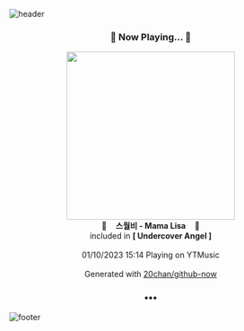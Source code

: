 ![header](https://capsule-render.vercel.app/api?type=wave&height=170&section=header&text=Hi.%20I'm%20SHIFT&fontColor=090707&fontAlignX=45&fontAlignY=65&fontSize=100)

<h3 align="center">🎵 Now Playing... 🎵</h3>
<p align="center">
  <a href="https://music.youtube.com/watch?v=XjOD96EvL1M">
    <img width="300" src="https://lh3.googleusercontent.com/pRWek6Iydy3vbO7kcm1TS_J8SSs8iiZkuLx9I5ck0R6kSKIEIktygmUXC5mBKyMoni9Q_YUFDPNnjVs">
  </a>
  <br>
  🎵&nbsp&nbsp&nbsp <b>스월비 - Mama Lisa</b> &nbsp&nbsp&nbsp🎵
  <br>
  included in <b>[ Undercover Angel ]</b>
  
  <br />
  <br />
  01/10/2023 15:14 Playing on YTMusic
  <br />
  <br />
  Generated with <a href="https://github.com/20chan/github-now">20chan/github-now</a>
</p>

<h3 align="center">•••</h3>

![footer](https://capsule-render.vercel.app/api?type=wave&height=150&section=footer)
